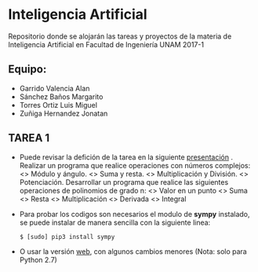 # Inteligencia Artificial

Repositorio donde se alojarán las tareas y proyectos de la materia de Inteligencia Artificial en Facultad de Ingeniería UNAM 2017-1

## Equipo:
* Garrido Valencia Alan
* Sánchez Baños Margarito
* Torres Ortiz Luis Miguel
* Zuñiga Hernandez Jonatan

## TAREA 1
* Puede revisar la defición de la tarea en la siguiente [presentación](http://dicyg.fi-c.unam.mx:8080/lalo/ia/presentaciones/introduccion-a-la-inteligencia-artificial#page=1) .
        Realizar un programa que realice operaciones con números complejos:
           <> Módulo y ángulo.
           <> Suma y resta.
           <> Multiplicación y División.
           <> Potenciación.
        Desarrollar un programa que realice las siguientes operaciones de polinomios de grado n:
           <> Valor en un punto
           <> Suma
           <> Resta
           <> Multiplicación
           <> Derivada
           <> Integral

* Para probar los codigos son necesarios el modulo de **sympy** instalado, se puede
     instalar de manera sencilla con la siguiente linea:

    ```
    $ [sudo] pip3 install sympy
    ```
* O usar la versión [web](http://live.sympy.org/), con algunos cambios menores (Nota: solo para Python 2.7)
